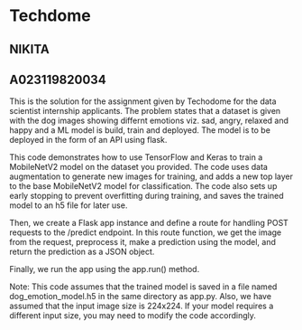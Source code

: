 # Techdome

## NIKITA

## A023119820034


This is the solution for the assignment given by Techodome for the data scientist internship applicants. The problem states that a dataset is given with the dog images showing differnt emotions viz. sad, angry, relaxed and happy and a ML model is build, train and deployed.
The model is to be deployed in the form of an API using flask.


This code demonstrates how to use TensorFlow and Keras to train a MobileNetV2 model on the dataset you provided. The code uses data augmentation to generate new images for training, and adds a new top layer to the base MobileNetV2 model for classification. The code also sets up early stopping to prevent overfitting during training, and saves the trained model to an h5 file for later use.

Then, we create a Flask app instance and define a route for handling POST requests to the /predict endpoint. In this route function, we get the image from the request, preprocess it, make a prediction using the model, and return the prediction as a JSON object.

Finally, we run the app using the app.run() method.

Note: This code assumes that the trained model is saved in a file named dog_emotion_model.h5 in the same directory as app.py. Also, we have assumed that the input image size is 224x224. If your model requires a different input size, you may need to modify the code accordingly.
